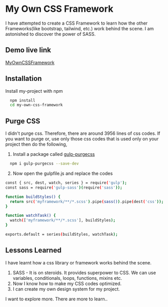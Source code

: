 
# My Own CSS Framework

I have attempted to create a CSS Framework to learn how the other Frameworks(like bootstrap, tailwind, etc.) work behind the scene. I am astonished to discover the power of SASS.

## Demo live link

[MyOwnCSSFramework](https://my-own-css-framework-whst5t6fu-rezuan-ahmed-git.vercel.app/)

## Installation

Install my-project with npm

```bash
  npm install
  cd my-own-css-framework
```


## Purge CSS

I didn't purge css. Therefore, there are around 3956 lines of css codes. 
If you want to purge or, use only those css codes that is used only on your project then do the following,

1. Install a package called [gulp-purgecss](https://my-own-css-framework-whst5t6fu-rezuan-ahmed-git.vercel.app/)
```bash
  npm i gulp-purgecss --save-dev
```
2. Now open the gulpfile.js and replace the codes
```bash
const { src, dest, watch, series } = require('gulp');
const sass = require('gulp-sass')(require('sass'));

function buildStyles() {
  return src('myframework/**/*.scss').pipe(sass()).pipe(dest('css'));
}

function watchTask() {
  watch(['myframework/**/*.scss'], buildStyles);
}

exports.default = series(buildStyles, watchTask);

```

## Lessons Learned

I have learnt how a css library or framework works behind the scene. 
1. SASS - It is on steroids. It provides superpower to CSS. We can use variables, conditionals, loops, functions, mixins etc.
2. Now I know how to make my CSS codes optimized.
3. I can create my own design system for my project.

I want to explore more. There are more to learn..







